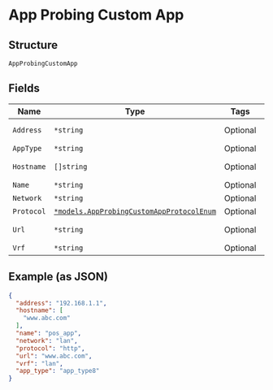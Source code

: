 
# App Probing Custom App

## Structure

`AppProbingCustomApp`

## Fields

| Name | Type | Tags | Description |
|  --- | --- | --- | --- |
| `Address` | `*string` | Optional | if `protocol`==`icmp` |
| `AppType` | `*string` | Optional | - |
| `Hostname` | `[]string` | Optional | if `protocol`==`http` |
| `Name` | `*string` | Optional | - |
| `Network` | `*string` | Optional | - |
| `Protocol` | [`*models.AppProbingCustomAppProtocolEnum`](../../doc/models/app-probing-custom-app-protocol-enum.md) | Optional | **Default**: `"http"` |
| `Url` | `*string` | Optional | if `protocol`==`http` |
| `Vrf` | `*string` | Optional | - |

## Example (as JSON)

```json
{
  "address": "192.168.1.1",
  "hostname": [
    "www.abc.com"
  ],
  "name": "pos_app",
  "network": "lan",
  "protocol": "http",
  "url": "www.abc.com",
  "vrf": "lan",
  "app_type": "app_type8"
}
```

